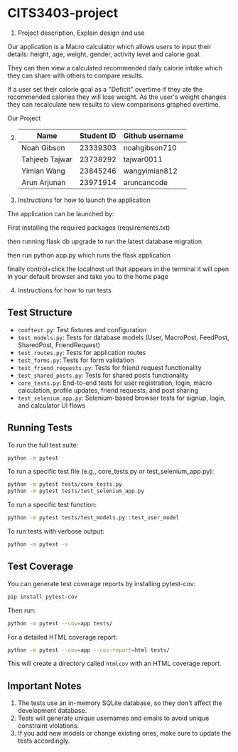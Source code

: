 # CITS3403-project

1. Project description, Explain design and use

Our application is a Macro calculator which allows users to input their details: height, age, weight, gender, activity level and calorie goal. 

They can then view a calculated recommended daily calorie intake which they can share with others to compare results. 

If a user set their calorie goal as a "Deficit" overtime if they ate the recommended calories they will lose weight. As the user's weight changes they can recalculate new results to view comparisons graphed overtime.

Our Project 

2. |      Name     |   Student ID  | Github username |
   | ------------  | ------------- | ------------- |
   | Noah Gibson  | 23339303  | noahgibson710  | 
   | Tahjeeb Tajwar  | 23738292  |  tajwar0011 |
   | Yimian Wang   | 23845246  | wangyimian812  | 
   | Arun Arjunan  | 23971914   | aruncancode |

3. Instructions for how to launch the application

The application can be launched by:

First installing the required packages (requirements.txt)

then running flask db upgrade to run the latest database migration

then run python app.py which runs the flask application

finally control+click the localhost url that appears in the terminal it will open in your default browser and take you to the home page

4. Instructions for how to run tests


## Test Structure

- `conftest.py`: Test fixtures and configuration
- `test_models.py`: Tests for database models (User, MacroPost, FeedPost, SharedPost, FriendRequest)
- `test_routes.py`: Tests for application routes
- `test_forms.py`: Tests for form validation
- `test_friend_requests.py`: Tests for friend request functionality
- `test_shared_posts.py`: Tests for shared posts functionality
- `core_tests.py`: End-to-end tests for user registration, login, macro calculation, profile updates, friend requests, and post sharing
- `test_selenium_app.py`: Selenium-based browser tests for signup, login, and calculator UI flows

## Running Tests

To run the full test suite:

```bash
python -m pytest
```

To run a specific test file (e.g., core_tests.py or test_selenium_app.py):

```bash
python -m pytest tests/core_tests.py
python -m pytest tests/test_selenium_app.py
```
To run a specific test function:

```bash
python -m pytest tests/test_models.py::test_user_model
```

To run tests with verbose output:

```bash
python -m pytest -v
```

## Test Coverage

You can generate test coverage reports by installing pytest-cov:

```bash
pip install pytest-cov
```

Then run:

```bash
python -m pytest --cov=app tests/
```

For a detailed HTML coverage report:

```bash
python -m pytest --cov=app --cov-report=html tests/
```

This will create a directory called `htmlcov` with an HTML coverage report.

## Important Notes

1. The tests use an in-memory SQLite database, so they don't affect the development database.
2. Tests will generate unique usernames and emails to avoid unique constraint violations.
3. If you add new models or change existing ones, make sure to update the tests accordingly. 
